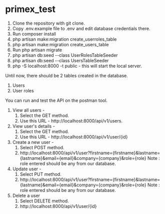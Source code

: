 # primex_test

1. Clone the repository with git clone.
2. Copy .env.example file to .env and edit database credentials there.
3. Run composer install
4. php artisan make:migration create_userroles_table
5. php artisan make:migration create_users_table
6. Run php artisan migrate
7. php artisan db:seed --class UserRolesTableSeeder
8. php artisan db:seed --class UsersTableSeeder
9. php -S localhost:8000 -t public - this will start the local server.

Until now, there should be 2 tables created in the database.
1. Users
2. User roles

You can run and test the API on the postman tool. 
1. View all users - 
      1) Select the GET method.
      2) Use this URL - http://localhost:8000/api/v1/users.
2. View user's details - 
      1) Select the GET method.
      2) Use this URL - http://localhost:8000/api/v1/user/{id}
3. Create a new user - 
      1) Select POST method.
      2) http://localhost:8000/api/v1/user?firstname={firstname}&lastname={lastname}&email={email}&company={company}&role={role}
      Note : role entered should be any from our database.
4. Update user -    
      1) Select PUT method.
      2) http://localhost:8000/api/v1/user?firstname={firstname}&lastname={lastname}&email={email}&company={company}&role={role}
      Note : role entered should be any from our database.
5. Delete a user
      1) Select DELETE method.
      2) http://localhost:8000/api/v1/user/{id}
